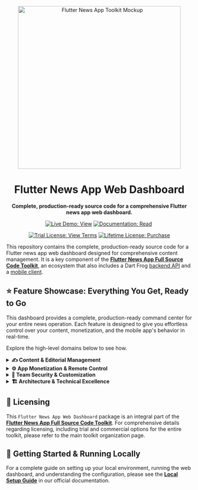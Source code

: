 <div align="center">
  <img src="https://repository-images.githubusercontent.com/982329540/efac8fef-b417-42ce-ba41-9efdabec5eb3" alt="Flutter News App Toolkit Mockup" width="440">
  <h1>Flutter News App Web Dashboard</h1>
  <p><strong>Complete, production-ready source code for a comprehensive Flutter news app web dashboard.</strong></p>
</div>

<p align="center">
  <a href="https://flutter-news-app-full-source-code.github.io/flutter-news-app-web-dashboard-full-source-code/"><img src="https://img.shields.io/badge/LIVE_DEMO-VIEW-orange?style=for-the-badge" alt="Live Demo: View"></a>
  <a href="https://flutter-news-app-full-source-code.github.io/docs/web-dashboard/local-setup/"><img src="https://img.shields.io/badge/DOCUMENTATION-READ-slategray?style=for-the-badge" alt="Documentation: Read"></a>
  <img src="https://img.shields.io/badge/coverage-_%25-red?style=for-the-badge" alt="">
</p>
<p align="center">
  <a href="LICENSE"><img src="https://img.shields.io/badge/TRIAL_LICENSE-VIEW_TERMS-blue?style=for-the-badge" alt="Trial License: View Terms"></a>
  <a href="https://github.com/sponsors/flutter-news-app-full-source-code"><img src="https://img.shields.io/badge/LIFETIME_LICENSE-PURCHASE-purple?style=for-the-badge" alt="Lifetime License: Purchase"></a>
</p>

This repository contains the complete, production-ready source code for a Flutter news app web dashboard designed for comprehensive content management. It is a key component of the [**Flutter News App Full Source Code Toolkit**](https://github.com/flutter-news-app-full-source-code), an ecosystem that also includes a Dart Frog [backend API](https://github.com/flutter-news-app-full-source-code/flutter-news-app-api-server-full-source-code) and a [mobile client](https://github.com/flutter-news-app-full-source-code/flutter-news-app-mobile-client-full-source-code).

## ⭐ Feature Showcase: Everything You Get, Ready to Go

This dashboard provides a complete, production-ready command center for your entire news operation. Each feature is designed to give you effortless control over your content, monetization, and the mobile app's behavior in real-time.

Explore the high-level domains below to see how.

<details>
<summary><strong>✍️ Content & Editorial Management</strong></summary>

### 📰 Complete Editorial Control
Manage the entire lifecycle of your content from a single, intuitive interface. This is more than just a database editor; it's a complete content operations hub.
- **Full Content Lifecycle:** Seamlessly draft, publish, edit, archive, and restore all content assets, including headlines, topics, and news sources.
- **At-a-Glance Operational Overview:** A centralized dashboard provides a real-time snapshot of your content ecosystem, including key statistics and shortcuts for common editorial tasks.
> **Your Advantage:** Gain granular control over your entire content pipeline. This centralized system streamlines your editorial workflow, ensures content consistency, and simplifies asset management.

</details>

<details>
<summary><strong>⚙️ App Monetization & Remote Control</strong></summary>

### 💸 Centralized Monetization Engine
Take direct control of your mobile app's revenue strategy. This integrated system allows you to manage your ad inventory and fine-tune display rules without ever touching the mobile app's code.
- **Flexible Ad Provider Strategy:** Instantly switch the mobile app's primary ad source between industry-standard networks like Google AdMob or your own self-hosted ad server for maximum control.
- **Custom Ad Inventory Management:** When using the local provider, you have full creative control to upload and manage a wide variety of ad formats, from native and banner to full-screen interstitial ads.
- **Granular, Role-Based Rules:** Define precisely how and when ads are shown based on user subscription tiers (e.g., guest, standard, premium), optimizing both revenue and user experience.
> **Your Advantage:** Deploy a powerful, backend-driven monetization strategy. A/B test ad providers, launch direct-sold campaigns, and adjust revenue models on the fly to respond to market demands in real-time.

---

### 🚀 Real-Time Application Management
Dynamically control the mobile app's behavior and operational state directly from the dashboard, eliminating the need for constant app store updates.
- **Critical State Management:** Instantly activate a maintenance mode or enforce a mandatory app update for your users to handle operational issues or critical releases gracefully.
- **Dynamic In-App Content:** Remotely manage the visibility and behavior of in-feed promotional prompts and user engagement elements.
- **Tier-Based Feature Gating:** Define and enforce feature limits based on user roles, such as setting the maximum number of followed topics or saved headlines for different subscription levels.
> **Your Advantage:** Gain unparalleled agility to manage your live application. Ensure service stability, drive user actions, and configure business rules instantly, all from a centralized control panel.

</details>

<details>
<summary><strong>🔐 Team Security & Customization</strong></summary>

### 🔐 Secure Administrative Access
A complete and secure user authentication system is built-in for your editorial and administrative teams.
- **Modern, Passwordless Sign-In:** Ensures that only authorized personnel can access the dashboard using a secure and easy-to-use email-based verification system.
> **Your Advantage:** The security and user management for your administrative team is already handled, providing peace of mind from day one.

---

### 🎨 A Personalized Workspace
Empower your team with a dashboard experience they can tailor to their own preferences, improving comfort and productivity.
- **Full Appearance Control:** Each team member can configure their own workspace, including light/dark themes, accent colors, and text styles.
- **Multi-Language Interface:** The dashboard is fully internationalized, allowing each user to select their preferred language.
> **Your Advantage:** Create a more efficient and user-friendly management environment for your team, leading to increased productivity and satisfaction.

</details>

<details>
<summary><strong>🏗️ Architecture & Technical Excellence</strong></summary>

### 🖥️ Fully Responsive Design
The dashboard interface is engineered to deliver a seamless and consistent administrative experience across any device, from a large desktop monitor to a tablet or mobile phone.
> **Your Advantage:** Manage your news operation from anywhere, on any device, without compromising on functionality or user experience.

---

### 🏗️ Clean & Modern Foundation
Developed with industry best practices to ensure the codebase is scalable, maintainable, and a pleasure to work with.
- **Predictable State Management:** Leverages the BLoC pattern for a clear and testable architecture.
- **Structured Navigation:** Employs declarative routing to keep the application flow logical and easy to extend.
> **Your Advantage:** The dashboard is built on a clean, modern architecture that is easy to understand, maintain, and build upon.

---

### 🛠️ Production-Ready Environment Tooling
Utilizes compile-time variables to seamlessly switch between `production`, `development`, and `demo` environments.
- **Error-Proof Configuration:** This professional approach ensures that environment-specific settings like API endpoints are set at build time, preventing accidental release of development configurations.
> **Your Advantage:** A robust environment setup that streamlines the development-to-production pipeline and prevents common configuration mistakes.

---

### 🌍 Built for a Global Team
The application is fully internationalized and includes working English and Arabic localizations out of the box.
- **Simple Extensibility:** The architecture is designed to make adding new languages a straightforward process.
> **Your Advantage:** Easily adapt the dashboard for a diverse, global administrative team.

</details>

## 🔑 Licensing

This `Flutter News App Web Dashboard` package is an integral part of the [**Flutter News App Full Source Code Toolkit**](https://github.com/flutter-news-app-full-source-code). For comprehensive details regarding licensing, including trial and commercial options for the entire toolkit, please refer to the main toolkit organization page.


## 🚀 Getting Started & Running Locally

For a complete guide on setting up your local environment, running the web dashboard, and understanding the configuration, please see the **[Local Setup Guide](https://flutter-news-app-full-source-code.github.io/docs/web-dashboard/local-setup/)** in our official documentation.